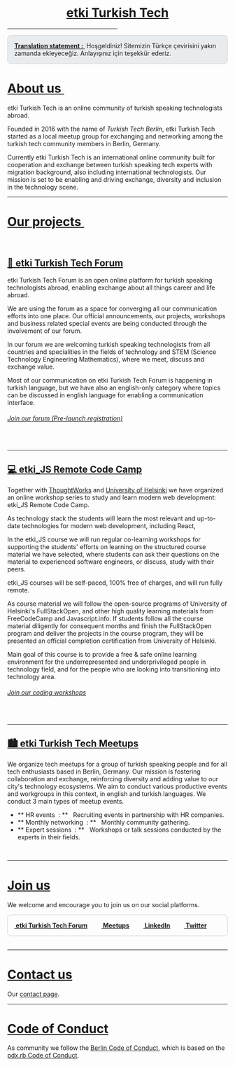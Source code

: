 <!doctype html>
<HTML>

<script src="https://kit.fontawesome.com/31e6d56ab4.js" crossorigin="anonymous"> </script>

<!-- Add cookie consent css & js - Start -->
<script src="https://cdn.jsdelivr.net/npm/cookieconsent@3/build/cookieconsent.min.js" data-cfasync="false"></script>
<script>
window.cookieconsent.initialise({
  "palette": {
    "popup": {
      "background": "#edeff5",
      "text": "#838391"
    },
    "button": {
      "background": "#e7552c",
      "text": "#ffffff"
    }
  },
  "theme": "classic",
  "content": {
    "message": "EN: This website uses cookies to ensure you get the best experience on our website. DE: Wir nutzen Cookies um Ihnen durch Optimierungen die bestmögliche Browsing-Erfahrung zu bieten. TR: İnternet sitemiz takip çerezi teknolojisini kullanmaktadır. ",
    "dismiss": "Ok / Kabul ediyorum",
    "link": "Learn more / Mehr erfahren"
  }
});
</script>
<link rel="stylesheet" type="text/css" href="https://cdn.jsdelivr.net/npm/cookieconsent@3/build/cookieconsent.min.css" />
<!-- Add cookie consent css & js -->

<BODY>
<a name="title" href="#about"><h1 style="text-align:center">etki Turkish Tech</h1></a>
<hr style="width:50%;text-align:center">

  <div style = "border: 1px solid lightgrey;border-radius: 8px;padding:15px;font-weight: normal;vertical-align: middle; background-color: #e9ecef;">
  <a href="" style="font-weight: bolder">Translation statement : </a> &nbsp;Hoşgeldiniz! Sitemizin Türkçe çevirisini yakın zamanda ekleyeceğiz. Anlayışınız için teşekkür ederiz.  
</div>


# <a name="about" href="#about"> About us ‍</a>

etki Turkish Tech is an online community of turkish speaking technologists abroad.

Founded in 2016 with the name of _Turkish Tech Berlin_, etki Turkish Tech started as a local meetup group for exchanging and networking among the turkish tech community members in Berlin, Germany.

Currently etki Turkish Tech is an international online community built for cooperation and exchange between turkish speaking tech experts with migration background, also including international technologists. Our mission is set to be enabling and driving exchange, diversity and inclusion in the technology scene.

----

# <a name="about" href="#projects"> Our projects ‍</a>
<br>

## <a name="forum" href="https://etki.discourse.group">💬 etki Turkish Tech Forum</a>

etki Turkish Tech Forum is an open online platform for turkish speaking technologists abroad, enabling exchange about all things career and life abroad.

We are using the forum as a space for converging all our communication efforts into one place. Our official announcements, our projects, workshops and business related special events are being conducted through the involvement of our forum.

In our forum we are welcoming turkish speaking technologists from all countries and specialities in the fields of technology and STEM (Science Technology Engineering Mathematics), where we meet, discuss and exchange value.

Most of our communication on etki Turkish Tech Forum is happening in turkish language, but we have also an english-only category where topics can be discussed in english language for enabling a communication interface.
<br>
######  [Join our forum (Pre-launch registration)](https://forms.gle/tUnV8e3FtAmoATu27)
<br>

----

## <a name="forum" href="#etki_JS">‍💻 etki_JS Remote Code Camp</a>

Together with [ThoughtWorks](https://www.thoughtworks.com) and [University of Helsinki](https://www.helsinki.fi/en) we have organized an online workshop series to study and learn modern web development: etki_JS Remote Code Camp.

As technology stack the students will learn the most relevant and up-to-date technologies for modern web development, including React, 

In the etki_JS course we will run regular co-learning workshops for supporting the students' efforts on learning on the structured course material we have selected, where students can ask their questions on the material to experienced software engineers, or discuss, study with their peers.

etki_JS courses will be self-paced, 100% free of charges, and will run fully remote.

As course material we will follow the open-source programs of University of Helsinki's FullStackOpen, and other high quality learning materials from FreeCodeCamp and Javascript.info. If students follow all the course material diligently for consequent months and finish the FullStackOpen program and deliver the projects in the course program, they will be presented an official completion certification from University of Helsinki. 

Main goal of this course is to provide a free & safe online learning environment for the underrepresented and underprivileged people in technology field, and for the people who are looking into transitioning into technology area.

######  [Join our coding workshops](https://bit.ly/etki_JS)
<br>

----

## <a name="Meetups" href="#meetups">🏙️ etki Turkish Tech Meetups</a>

We organize tech meetups for a group of turkish speaking people and for all tech enthusiasts based in Berlin, Germany. Our mission is fostering collaboration and exchange, reinforcing diversity and adding value to our city's technology ecosystems. We aim to conduct various productive events and workgroups in this context, in english and turkish languages. We conduct 3 main types of meetup events. 

* ** HR events &nbsp;: ** &nbsp; Recruiting events in partnership with HR companies.
* ** Monthly networking &nbsp;: ** &nbsp; Monthly community gathering. 
* ** Expert sessions &nbsp;: ** &nbsp; Workshops or talk sessions conducted by the experts in their fields.

<br>

----
# <a name="Join us" href="#join-us"> Join us</a>

We welcome and encourage you to join us on our social platforms.

  <div style = "display: flex;justify-content: space-between; border: 1px solid lightgrey;border-radius: 8px;padding:15px;font-weight: bolder;">
    <a href="https://forms.gle/tUnV8e3FtAmoATu27" target="_blank"><i class="fa fa-commenting-o fa-3x" id="special"> </i> &nbsp;etki Turkish Tech Forum </a>
    &emsp; &emsp;
    <a href="https://www.meetup.com/turkishtech" target="_blank"><i class="fab fa-meetup fa-3x" id="special"> </i> &nbsp;Meetups </a>
    &emsp; &emsp;
    <a href="https://www.linkedin.com/groups/13521204/" target="_blank"><i class="fab fa-linkedin fa-3x" id="special"> </i> &nbsp;LinkedIn </a>
    &emsp; &emsp;
    <a href="https://www.twitter.com/etkiturkishtech" target="_blank"><i class="fab fa-twitter fa-3x" id="special"> </i> &nbsp;Twitter </a>
    &emsp; &emsp;
  </div>

<br>

----
# <a name="Contact us" href="#contact"> Contact us </a>

Our [contact page](/site/contact).
<br>

----

# <a name="Code of Conduct" href="#code-of-conduct"> Code of Conduct </a>
As community we follow the [Berlin Code of Conduct](https://berlincodeofconduct.org/), which is based on the [pdx.rb Code of Conduct](https://pdxruby.org/CONDUCT).

<br>

</BODY>
</html>